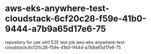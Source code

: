 # aws-eks-anywhere-test-cloudstack-6cf20c28-f59e-41b0-9444-a7b9a65d17e6-75
repository for use with E2E test job aws-eks-anywhere-test-cloudstack:6cf20c28-f59e-41b0-9444-a7b9a65d17e6-75
